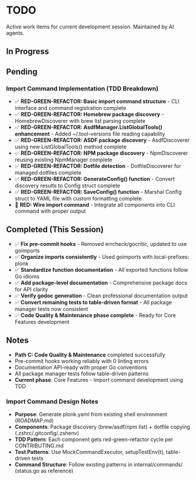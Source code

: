 # TODO

Active work items for current development session. Maintained by AI agents.

## In Progress

## Pending

### Import Command Implementation (TDD Breakdown)
- ✅ **RED-GREEN-REFACTOR: Basic import command structure** - CLI interface and command registration complete
- ✅ **RED-GREEN-REFACTOR: Homebrew package discovery** - HomebrewDiscoverer with brew list parsing complete
- ✅ **RED-GREEN-REFACTOR: AsdfManager.ListGlobalTools() enhancement** - Added ~/.tool-versions file reading capability
- ✅ **RED-GREEN-REFACTOR: ASDF package discovery** - AsdfDiscoverer using new ListGlobalTools() method complete
- ✅ **RED-GREEN-REFACTOR: NPM package discovery** - NpmDiscoverer reusing existing NpmManager complete
- ✅ **RED-GREEN-REFACTOR: Dotfile detection** - DotfileDiscoverer for managed dotfiles complete
- ✅ **RED-GREEN-REFACTOR: GenerateConfig() function** - Convert discovery results to Config struct complete
- ✅ **RED-GREEN-REFACTOR: SaveConfig() function** - Marshal Config struct to YAML file with custom formatting complete
- 🔴 **RED: Wire import command** - Integrate all components into CLI command with proper output

## Completed (This Session)
- ✅ **Fix pre-commit hooks** - Removed errcheck/gocritic, updated to use goimports 
- ✅ **Organize imports consistently** - Used goimports with local-prefixes: plonk
- ✅ **Standardize function documentation** - All exported functions follow Go idioms
- ✅ **Add package-level documentation** - Comprehensive package docs for API clarity
- ✅ **Verify godoc generation** - Clean professional documentation output
- ✅ **Convert remaining tests to table-driven format** - All package manager tests now consistent
- ✅ **Code Quality & Maintenance phase complete** - Ready for Core Features development

## Notes
- **Path C: Code Quality & Maintenance** completed successfully
- Pre-commit hooks working reliably with 0 linting errors
- Documentation API-ready with proper Go conventions
- All package manager tests follow table-driven patterns
- **Current phase**: Core Features - Import command development using TDD

### Import Command Design Notes
- **Purpose**: Generate plonk.yaml from existing shell environment (ROADMAP.md)
- **Components**: Package discovery (brew/asdf/npm list) + dotfile copying (.zshrc/.gitconfig/.zshenv)
- **TDD Pattern**: Each component gets red-green-refactor cycle per CONTRIBUTING.md
- **Test Patterns**: Use MockCommandExecutor, setupTestEnv(t), table-driven tests
- **Command Structure**: Follow existing patterns in internal/commands/ (status.go as reference)